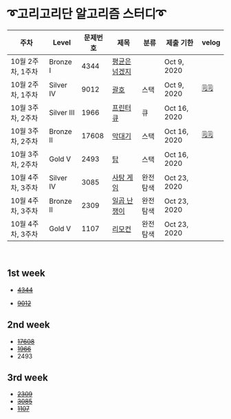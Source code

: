 # ➰고리고리단 알고리즘 스터디➰

|주차          |Level     |문제번호 |제목     |분류 |제출 기한       |velog      |
|------------|----------|-----|-------|---|------------|------------|
|10월 2주차, 1주차|Bronze I  |4344 |[평균은 넘겠지](https://www.acmicpc.net/problem/4344)|   |Oct 9, 2020 |
|10월 2주차, 1주차|Silver IV |9012 |[괄호](https://www.acmicpc.net/problem/9012)    |스택 |Oct 9, 2020 | [🗒🗒](https://velog.io/@yoonah-dev/9012%EB%B2%88-%EA%B4%84%ED%98%B8C)
|10월 3주차, 2주차|Silver III|1966 |[프린터 큐](https://www.acmicpc.net/problem/1966)  |큐  |Oct 16, 2020|
|10월 3주차, 2주차|Bronze II |17608|[막대기](https://www.acmicpc.net/problem/17608)    |스택 |Oct 16, 2020| [🗒🗒](https://velog.io/@yoonah-dev/17608%EB%B2%88-%EB%A7%89%EB%8C%80%EA%B8%B0c)
|10월 3주차, 2주차|Gold V    |2493 |[탑](https://www.acmicpc.net/problem/2493)      |스택 |Oct 16, 2020|
|10월 4주차, 3주차|Silver IV |3085|[사탕 게임](https://www.acmicpc.net/problem/3085)      |완전탐색 |Oct 23, 2020|
|10월 4주차, 3주차|Bronze II  |2309|[일곱 난쟁이](https://www.acmicpc.net/problem/2309)      |완전탐색 |Oct 23, 2020|
|10월 4주차, 3주차|Gold V |1107|[리모컨](https://www.acmicpc.net/problem/1107)      |완전탐색 |Oct 23, 2020| 

<br/>

## 1st week

* ~~[4344][link]~~

[link]: https://github.com/YoonAh-dev/BaekJoon-Algorithm/blob/master/Algorithm/baekjoon_4344.cpp

* ~~[9012][link2]~~ 

[link2]: https://github.com/YoonAh-dev/BaekJoon-Algorithm/blob/master/Algorithm/baekjoon_9012.cpp

## 2nd week

* ~~[17608](https://github.com/YoonAh-dev/BaekJoon-Algorithm/blob/master/Algorithm/baekjoon_17608.cpp)~~ <br/>
* ~~[1966](https://github.com/YoonAh-dev/BaekJoon-Algorithm/blob/master/Algorithm/baekjoon_1966.cpp)~~ <br/>
* 2493 <br/>

## 3rd week

* ~~[2309](https://github.com/YoonAh-dev/BaekJoon-Algorithm/blob/master/Algorithm/baekjoon_2309.cpp)~~ <br/>
* ~~[3085](https://github.com/YoonAh-dev/BaekJoon-Algorithm/blob/master/Algorithm/baekjoon_3085.cpp)~~ <br/>
* ~~[1107](https://github.com/YoonAh-dev/BaekJoon-Algorithm/blob/master/Algorithm/baekjoon_1107.cpp)~~ <br/>

